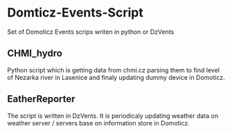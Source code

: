 # Domticz-Events-Script
Set of Domoticz Events scrips writen in python or DzVents

## CHMI_hydro 
Python script which is getting data from chmi.cz parsing them to find level of Nezarka river in Lasenice and finaly updating dummy device in Domoticz.
## EatherReporter
The script is written in DzVents. It is periodicaly updating weather data on weather server / servers base on information store in Domoticz.
